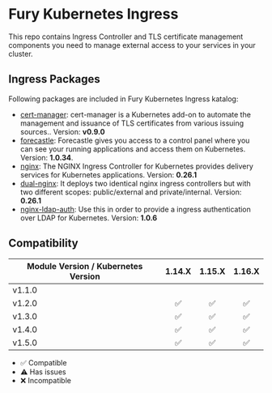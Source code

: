 # Fury Kubernetes Ingress

This repo contains Ingress Controller and TLS certificate management components you need to manage external access to
your services in your cluster.

## Ingress Packages

Following packages are included in Fury Kubernetes Ingress katalog:

- [cert-manager](katalog/cert-manager): cert-manager is a Kubernetes
add-on to automate the management and issuance of TLS certificates
from various issuing sources.. Version: **v0.9.0**
- [forecastle](katalog/forecastle): Forecastle gives you access to a control
panel where you can see your running applications and access them
on Kubernetes. Version: **1.0.34**.
- [nginx](katalog/nginx): The NGINX Ingress Controller for Kubernetes
provides delivery services for Kubernetes applications. Version: **0.26.1**
- [dual-nginx](katalog/dual-nginx): It deploys two identical nginx ingress controllers
but with two different scopes: public/external and private/internal. Version: **0.26.1**
- [nginx-ldap-auth](katalog/nginx-ldap-auth): Use this in order to provide a ingress authentication over LDAP for
Kubernetes. Version: **1.0.6**


## Compatibility

| Module Version / Kubernetes Version | 1.14.X             | 1.15.X             | 1.16.X             |
|-------------------------------------|:------------------:|:------------------:|:------------------:|
| v1.1.0                              |                    |                    |                    |
| v1.2.0                              | :white_check_mark: | :white_check_mark: | :white_check_mark: |
| v1.3.0                              | :white_check_mark: | :white_check_mark: | :white_check_mark: |
| v1.4.0                              | :white_check_mark: | :white_check_mark: | :white_check_mark: |
| v1.5.0                              | :white_check_mark: | :white_check_mark: | :white_check_mark: |

- :white_check_mark: Compatible
- :warning: Has issues
- :x: Incompatible
